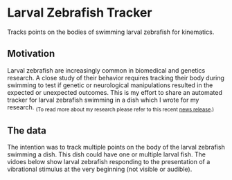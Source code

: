 # Larval Zebrafish Tracker
Tracks points on the bodies of swimming larval zebrafish for kinematics.

## Motivation
Larval zebrafish are increasingly common in biomedical and genetics research. A close study of their behavior requires tracking their body during swimming to test if genetic or neurological manipulations resulted in the expected or unexpected outcomes. This is my effort to share an automated tracker for larval zebrafish swimming in a dish which I wrote for my research. <sub>(To read more about my research please refer to this recent [news release](http://www.mccormick.northwestern.edu/news/articles/2017/09/neuroscientists-explore-the-risky-business-of-self-preservation.html?utm_source=internal-newsletter-09-20-17&utm_medium=email&utm_campaign=internal-newsletter&utm_content=email-position1&lipi=urn%3Ali%3Apage%3Ad_flagship3_profile_view_base_treasury%3BLZ1jOlhkT4W4E32VTWgHTg%3D%3D).)</sub>

## The data
The intention was to track multiple points on the body of the larval zebrafish swimming a dish. This dish could have one or multiple larval fish. The vidoes below show larval zebrafish responding to the presentation of a vibrational stimulus at the very beginning (not visible or audible). 
